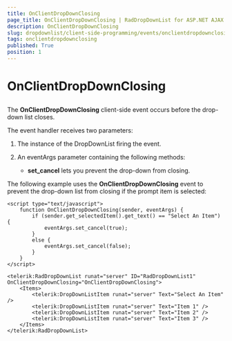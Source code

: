 ```yaml
---
title: OnClientDropDownClosing
page_title: OnClientDropDownClosing | RadDropDownList for ASP.NET AJAX Documentation
description: OnClientDropDownClosing
slug: dropdownlist/client-side-programming/events/onclientdropdownclosing
tags: onclientdropdownclosing
published: True
position: 1
---
```


# OnClientDropDownClosing



## 

The **OnClientDropDownClosing** client-side event occurs before the drop-down list closes.

The event handler receives two parameters:

1. The instance of the DropDownList firing the event.

2. An eventArgs parameter containing the following methods:

	* **set_cancel** lets you prevent the drop-down from closing.

The following example uses the **OnClientDropDownClosing** event to prevent the drop-down list from closing if the prompt item is selected:

````ASPNET
<script type="text/javascript">
    function OnClientDropDownClosing(sender, eventArgs) {
        if (sender.get_selectedItem().get_text() == "Select An Item") {
            eventArgs.set_cancel(true);
        }
        else {
            eventArgs.set_cancel(false);
        }
    }
</script>

<telerik:RadDropDownList runat="server" ID="RadDropDownList1" OnClientDropDownClosing="OnClientDropDownClosing">
    <Items>
        <telerik:DropDownListItem runat="server" Text="Select An Item" />
        <telerik:DropDownListItem runat="server" Text="Item 1" />
        <telerik:DropDownListItem runat="server" Text="Item 2" />
        <telerik:DropDownListItem runat="server" Text="Item 3" />
    </Items>
</telerik:RadDropDownList>
````


